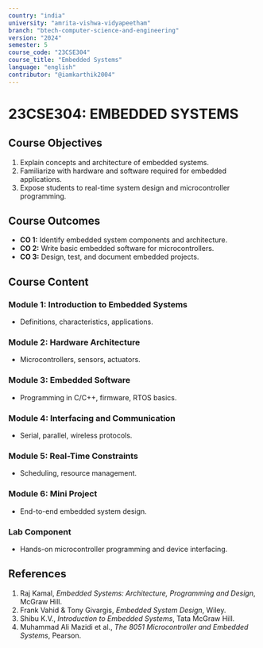 ```yaml
---
country: "india"
university: "amrita-vishwa-vidyapeetham"
branch: "btech-computer-science-and-engineering"
version: "2024"
semester: 5
course_code: "23CSE304"
course_title: "Embedded Systems"
language: "english"
contributor: "@iamkarthik2004"
---
```


# 23CSE304: EMBEDDED SYSTEMS

## Course Objectives
1. Explain concepts and architecture of embedded systems.
2. Familiarize with hardware and software required for embedded applications.
3. Expose students to real-time system design and microcontroller programming.

## Course Outcomes
* **CO 1:** Identify embedded system components and architecture.
* **CO 2:** Write basic embedded software for microcontrollers.
* **CO 3:** Design, test, and document embedded projects.

## Course Content

### Module 1: Introduction to Embedded Systems
* Definitions, characteristics, applications.

### Module 2: Hardware Architecture
* Microcontrollers, sensors, actuators.

### Module 3: Embedded Software
* Programming in C/C++, firmware, RTOS basics.

### Module 4: Interfacing and Communication
* Serial, parallel, wireless protocols.

### Module 5: Real-Time Constraints
* Scheduling, resource management.

### Module 6: Mini Project
* End-to-end embedded system design.

### Lab Component
* Hands-on microcontroller programming and device interfacing.

## References
1. Raj Kamal, *Embedded Systems: Architecture, Programming and Design*, McGraw Hill.
2. Frank Vahid & Tony Givargis, *Embedded System Design*, Wiley.
3. Shibu K.V., *Introduction to Embedded Systems*, Tata McGraw Hill.
4. Muhammad Ali Mazidi et al., *The 8051 Microcontroller and Embedded Systems*, Pearson.
